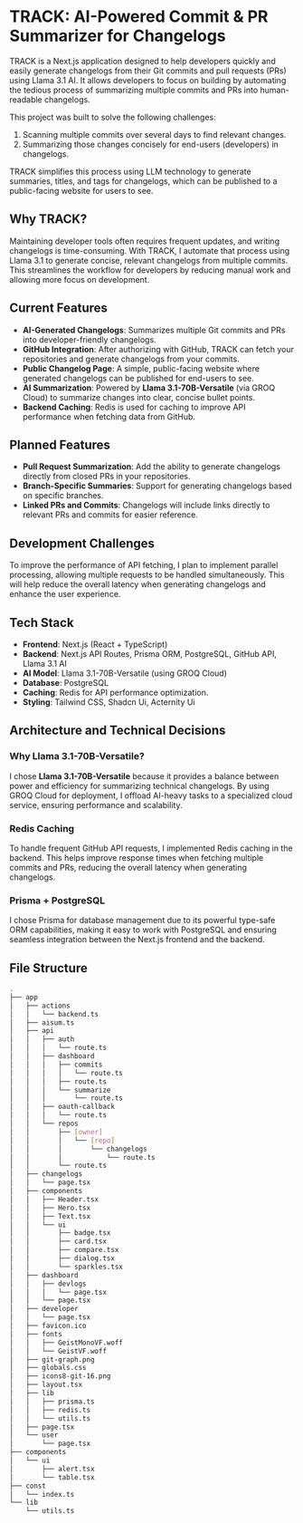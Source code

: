 # TRACK: AI-Powered Commit & PR Summarizer for Changelogs

TRACK is a Next.js application designed to help developers quickly and easily generate changelogs from their Git commits and pull requests (PRs) using Llama 3.1 AI. It allows developers to focus on building by automating the tedious process of summarizing multiple commits and PRs into human-readable changelogs.

This project was built to solve the following challenges:
1. Scanning multiple commits over several days to find relevant changes.
2. Summarizing those changes concisely for end-users (developers) in changelogs.

TRACK simplifies this process using LLM technology to generate summaries, titles, and tags for changelogs, which can be published to a public-facing website for users to see.

## Why TRACK?
Maintaining developer tools often requires frequent updates, and writing changelogs is time-consuming. With TRACK, I automate that process using Llama 3.1 to generate concise, relevant changelogs from multiple commits. This streamlines the workflow for developers by reducing manual work and allowing more focus on development.

## Current Features

- **AI-Generated Changelogs**: Summarizes multiple Git commits and PRs into developer-friendly changelogs.
- **GitHub Integration**: After authorizing with GitHub, TRACK can fetch your repositories and generate changelogs from your commits.
- **Public Changelog Page**: A simple, public-facing website where generated changelogs can be published for end-users to see.
- **AI Summarization**: Powered by **Llama 3.1-70B-Versatile** (via GROQ Cloud) to summarize changes into clear, concise bullet points.
- **Backend Caching**: Redis is used for caching to improve API performance when fetching data from GitHub.

## Planned Features

- **Pull Request Summarization**: Add the ability to generate changelogs directly from closed PRs in your repositories.
- **Branch-Specific Summaries**: Support for generating changelogs based on specific branches.
- **Linked PRs and Commits**: Changelogs will include links directly to relevant PRs and commits for easier reference.

## Development Challenges

To improve the performance of API fetching, I plan to implement parallel processing, allowing multiple requests to be handled simultaneously. This will help reduce the overall latency when generating changelogs and enhance the user experience.

## Tech Stack

- **Frontend**: Next.js (React + TypeScript)
- **Backend**: Next.js API Routes, Prisma ORM, PostgreSQL, GitHub API, Llama 3.1 AI
- **AI Model**: Llama 3.1-70B-Versatile (using GROQ Cloud)
- **Database**: PostgreSQL
- **Caching**: Redis for API performance optimization.
- **Styling**: Tailwind CSS, Shadcn Ui, Acternity Ui

## Architecture and Technical Decisions

### Why Llama 3.1-70B-Versatile?
I chose **Llama 3.1-70B-Versatile** because it provides a balance between power and efficiency for summarizing technical changelogs. By using GROQ Cloud for deployment, I offload AI-heavy tasks to a specialized cloud service, ensuring performance and scalability.

### Redis Caching
To handle frequent GitHub API requests, I implemented Redis caching in the backend. This helps improve response times when fetching multiple commits and PRs, reducing the overall latency when generating changelogs.

### Prisma + PostgreSQL
I chose Prisma for database management due to its powerful type-safe ORM capabilities, making it easy to work with PostgreSQL and ensuring seamless integration between the Next.js frontend and the backend.

## File Structure

```bash
.
├── app
│   ├── actions
│   │   └── backend.ts
│   ├── aisum.ts
│   ├── api
│   │   ├── auth
│   │   │   └── route.ts
│   │   ├── dashboard
│   │   │   ├── commits
│   │   │   │   └── route.ts
│   │   │   ├── route.ts
│   │   │   └── summarize
│   │   │       └── route.ts
│   │   ├── oauth-callback
│   │   │   └── route.ts
│   │   └── repos
│   │       ├── [owner]
│   │       │   └── [repo]
│   │       │       └── changelogs
│   │       │           └── route.ts
│   │       └── route.ts
│   ├── changelogs
│   │   └── page.tsx
│   ├── components
│   │   ├── Header.tsx
│   │   ├── Hero.tsx
│   │   ├── Text.tsx
│   │   └── ui
│   │       ├── badge.tsx
│   │       ├── card.tsx
│   │       ├── compare.tsx
│   │       ├── dialog.tsx
│   │       └── sparkles.tsx
│   ├── dashboard
│   │   ├── devlogs
│   │   │   └── page.tsx
│   │   └── page.tsx
│   ├── developer
│   │   └── page.tsx
│   ├── favicon.ico
│   ├── fonts
│   │   ├── GeistMonoVF.woff
│   │   └── GeistVF.woff
│   ├── git-graph.png
│   ├── globals.css
│   ├── icons8-git-16.png
│   ├── layout.tsx
│   ├── lib
│   │   ├── prisma.ts
│   │   ├── redis.ts
│   │   └── utils.ts
│   ├── page.tsx
│   └── user
│       └── page.tsx
├── components
│   └── ui
│       ├── alert.tsx
│       └── table.tsx
├── const
│   └── index.ts
└── lib
    └── utils.ts



   
